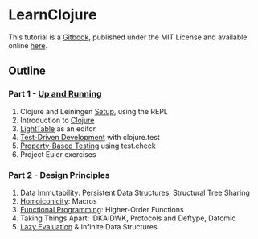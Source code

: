 # LearnClojure

This tutorial is a [Gitbook](http://www.gitbook.io/), published under the MIT License and available online [here](https://szoerner.gitbooks.io/learnclojure/content/).

## Outline

### Part 1 - [Up and Running](chapters/Up_and_Running.md)

1. Clojure and Leiningen [Setup](chapters/Setup.md), using the REPL
2. Introduction to [Clojure](chapters/Clojure.md)
3. [LightTable](chapters/LightTable.md) as an editor
4. [Test-Driven Development](chapters/TDD.md) with clojure.test
5. [Property-Based Testing](chapters/Property-Based_Testing.md) using test.check
6. Project Euler exercises

### Part 2 - Design Principles

1. Data Immutability: Persistent Data Structures, Structural Tree Sharing
2. [Homoiconicity](chapters/Homoiconicity.md): Macros
3. [Functional Programming](Functional_Programming.md): Higher-Order Functions
4. Taking Things Apart: IDKAIDWK, Protocols and Deftype, Datomic
5. [Lazy Evaluation](Lazy_Evaluation.md) & Infinite Data Structures



